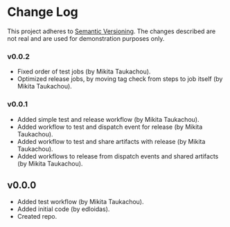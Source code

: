 # Change Log

This project adheres to [Semantic Versioning](http://semver.org/).
The changes described are not real and are used for demonstration purposes only.

### v0.0.2

- Fixed order of test jobs (by Mikita Taukachou).
- Optimized release jobs, by moving tag check from steps to job itself (by Mikita Taukachou).

### v0.0.1

- Added simple test and release workflow (by Mikita Taukachou).
- Added workflow to test and dispatch event for release (by Mikita Taukachou).
- Added workflow to test and share artifacts with release (by Mikita Taukachou).
- Added workflows to release from dispatch events and shared artifacts (by Mikita Taukachou).

## v0.0.0

- Added test workflow (by Mikita Taukachou).
- Added initial code (by edloidas).
- Created repo.
